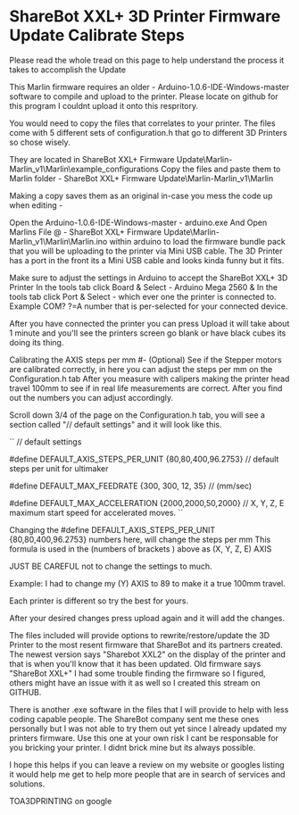 # ShareBot XXL+ 3D Printer Firmware Update Calibrate Steps
Please read the whole tread on this page to help understand the process it takes to accomplish the Update

This Marlin firmware requires an older - Arduino-1.0.6-IDE-Windows-master software to compile and upload to the printer.
Please locate on github for this program I couldnt upload it onto this respritory.

You would need to copy the files that correlates to your printer. 
The files come with 5 different sets of configuration.h that go to different 3D Printers so chose wisely.

They are located in ShareBot XXL+ Firmware Update\Marlin-Marlin_v1\Marlin\example_configurations
Copy the files and paste them to Marlin folder - ShareBot XXL+ Firmware Update\Marlin-Marlin_v1\Marlin

Making a copy saves them as an original in-case you mess the code up when editing -

Open the Arduino-1.0.6-IDE-Windows-master - arduino.exe
And Open Marlins File @ - ShareBot XXL+ Firmware Update\Marlin-Marlin_v1\Marlin\Marlin.ino within arduino
to load the firmware bundle pack that you will be uploading to the printer via Mini USB cable.
The 3D Printer has a port in the front its a Mini USB cable and looks kinda funny but it fits.

Make sure to adjust the settings in Arduino to accept the ShareBot XXL+ 3D Printer
In the tools tab click Board & Select - Arduino Mega 2560
&
In the tools tab click Port & Select - which ever one the printer is connected to. Example COM? ?=A number that is per-selected for your connected device.

After you have connected the printer you can press Upload it will take about 1 minute and you'll see the printers screen go blank or have black cubes its doing its thing.

Calibrating the AXIS steps per mm #- (Optional)
See if the Stepper motors are calibrated correctly, in here you can adjust the steps per mm on the Configuration.h tab
After you measure with calipers making the printer head travel 100mm to see if in real life measurements are correct.
After you find out the numbers you can adjust accordingly.

Scroll down 3/4 of the page on the Configuration.h tab, you will see a section called "// default settings" and it will look like this.

``
// default settings

#define DEFAULT_AXIS_STEPS_PER_UNIT {80,80,400,96.2753} // default steps per unit for ultimaker

#define DEFAULT_MAX_FEEDRATE {300, 300, 12, 35} // (mm/sec)

#define DEFAULT_MAX_ACCELERATION {2000,2000,50,2000} // X, Y, Z, E maximum start speed for accelerated moves.
``

Changing the #define DEFAULT_AXIS_STEPS_PER_UNIT {80,80,400,96.2753} numbers here, will change the steps per mm
This formula is used in the (numbers of brackets ) above as (X, Y, Z, E) AXIS

JUST BE CAREFUL not to change the settings to much.

Example: I had to change my (Y) AXIS to 89 to make it a true 100mm travel. 

Each printer is different so try the best for yours.

After your desired changes press upload again and it will add the changes.

The files included will provide options to rewrite/restore/update the 3D Printer to the most resent firmware that ShareBot and its partners created.
The newest version says "Sharebot XXL2" on the display of the printer and that is when you'll know that it has been updated.
Old firmware says "ShareBot XXL+"
I had some trouble finding the firmware so I figured, others might have an issue with it as well so I created this stream on GITHUB.

There is another .exe software in the files that I will provide to help with less coding capable people. The ShareBot company sent me these ones personally but I was not able to try them out yet since I already updated my printers firmware. Use this one at your own risk I cant be responsable for you bricking your printer. I didnt brick mine but its always possible.

I hope this helps if you can leave a review on my website or googles listing it would help me get to help more people that are in search of services and solutions.

TOA3DPRINTING on google 
